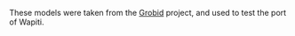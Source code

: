 These models were taken from the [Grobid][grobid] project, and used to test
the port of Wapiti.


[grobid]: https://github.com/kermitt2/grobid